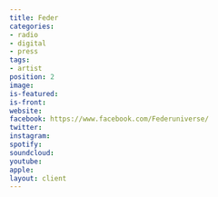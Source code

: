 ```yaml
---
title: Feder
categories:
- radio
- digital
- press
tags:
- artist
position: 2
image: 
is-featured: 
is-front: 
website: 
facebook: https://www.facebook.com/Federuniverse/
twitter: 
instagram: 
spotify: 
soundcloud: 
youtube: 
apple: 
layout: client
---
```


